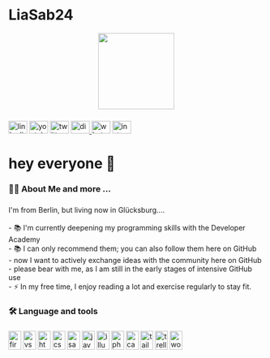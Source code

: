 # LiaSab24
<div align="center">
  <img height="150" src="https://github.com/LiaSab24/LiaSabi24/blob/main/mio2.png?raw=true"  />
</div>

###

<div align="left">
  <img src="https://raw.githubusercontent.com/maurodesouza/profile-readme-generator/master/src/assets/icons/social/linkedin/default.svg" width="37" height="25" alt="linkedin logo"  />
  <img src="https://raw.githubusercontent.com/maurodesouza/profile-readme-generator/master/src/assets/icons/social/youtube/default.svg" width="37" height="25" alt="youtube logo"  />
  <img src="https://raw.githubusercontent.com/maurodesouza/profile-readme-generator/master/src/assets/icons/social/twitter/default.svg" width="37" height="25" alt="twitter logo"  />
  <a href="https://discord.gg/xyjDqtfbUU" target="_blank">
    <img src="https://raw.githubusercontent.com/maurodesouza/profile-readme-generator/master/src/assets/icons/social/discord/default.svg" width="37" height="25" alt="discord logo"  />
  </a>
  <img src="https://raw.githubusercontent.com/maurodesouza/profile-readme-generator/master/src/assets/icons/social/whatsapp/default.svg" width="37" height="25" alt="whatsapp logo"  />
  <a href="https://www.instagram.com/lianeschmuhl?igsh=MWVyOG11aHk3Nm0wNA%3D%3D&utm_source=qr" target="_blank">
    <img src="https://raw.githubusercontent.com/maurodesouza/profile-readme-generator/master/src/assets/icons/social/instagram/default.svg" width="37" height="25" alt="instagram logo"  />
  </a>
</div>

###

<h1 align="left">hey everyone 👋</h1>

###

<h3 align="left">👩‍💻  About Me and more ...</h3>

###

<p align="left">I'm  from Berlin, but living now in Glücksburg....<br><br>- 📚 I'm currently deepening my programming skills with the Developer Academy<br>- 📚 I can only recommend them; you can also follow them here on GitHub<br>- now I want to actively exchange ideas with the community here on GitHub<br>- please bear with me, as I am still in the early stages of intensive GitHub use<br>- ⚡ In my free time, I enjoy reading a lot and exercise regularly to stay fit.</p>

###

<h3 align="left">🛠 Language and tools</h3>

###

<div align="left">
  <img src="https://cdn.jsdelivr.net/gh/devicons/devicon/icons/firebase/firebase-plain.svg" height="37" width="25" alt="firebase logo"  />
  <img src="https://cdn.jsdelivr.net/gh/devicons/devicon/icons/vscode/vscode-original.svg" height="37" width="25" alt="vscode logo"  />
  <img src="https://cdn.jsdelivr.net/gh/devicons/devicon/icons/html5/html5-original.svg" height="37" width="25" alt="html5 logo"  />
  <img src="https://cdn.jsdelivr.net/gh/devicons/devicon/icons/css3/css3-original.svg" height="37" width="25" alt="css3 logo"  />
  <img src="https://cdn.jsdelivr.net/gh/devicons/devicon/icons/sass/sass-original.svg" height="37" width="25" alt="sass logo"  />
  <img src="https://cdn.jsdelivr.net/gh/devicons/devicon/icons/javascript/javascript-original.svg" height="37" width="25" alt="javascript logo"  />
  <img src="https://cdn.jsdelivr.net/gh/devicons/devicon/icons/illustrator/illustrator-plain.svg" height="37" width="25" alt="illustrator logo"  />
  <img src="https://cdn.jsdelivr.net/gh/devicons/devicon/icons/photoshop/photoshop-plain.svg" height="37" width="25" alt="photoshop logo"  />
  <img src="https://cdn.jsdelivr.net/gh/devicons/devicon/icons/canva/canva-original.svg" height="37" width="25" alt="canva logo"  />
  <img src="https://cdn.jsdelivr.net/gh/devicons/devicon/icons/tailwindcss/tailwindcss-original-wordmark.svg" height="37" width="25" alt="tailwindcss logo"  />
  <img src="https://cdn.jsdelivr.net/gh/devicons/devicon/icons/trello/trello-plain.svg" height="37" width="25" alt="trello logo"  />
  <img src="https://cdn.jsdelivr.net/gh/devicons/devicon/icons/wordpress/wordpress-original.svg" height="37" width="25" alt="wordpress logo"  />
</div>

###
